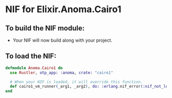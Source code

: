 # NIF for Elixir.Anoma.Cairo1

## To build the NIF module:

- Your NIF will now build along with your project.

## To load the NIF:

```elixir
defmodule Anoma.Cairo1 do
  use Rustler, otp_app: :anoma, crate: "cairo1"

  # When your NIF is loaded, it will override this function.
  def cairo1_vm_runner(_arg1, _arg2), do: :erlang.nif_error(:nif_not_loaded)
end
```
